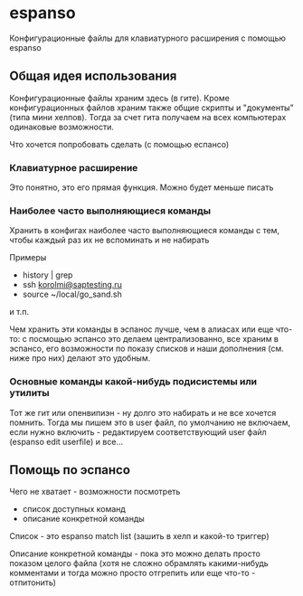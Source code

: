 # espanso
Конфигурационные файлы для клавиатурного расширения с помощью espanso

## Общая идея использования

Конфигурационные файлы храним здесь (в гите). Кроме конфигурационных файлов храним также общие скрипты и "документы" (типа мини хелпов). Тогда за счет гита получаем на всех компьютерах одинаковые возможности.

Что хочется попробовать сделать (с помощью еспансо)

### Клавиатурное расширение

Это понятно, это его прямая функция. Можно будет меньше писать

### Наиболее часто выполняющиеся команды

Хранить в конфигах наиболее часто выполняющиеся команды с тем, чтобы каждый раз их не вспоминать и не набирать

Примеры

* history | grep 
* ssh korolmi@saptesting.ru
* source ~/local/go_sand.sh

и т.п.

Чем хранить эти команды в эспанос лучше, чем в алиасах или еще что-то: с посмощью эспансо это делаем централизованно, все храним в эспансо, его возможности по показу списков и наши дополнения (см. ниже про них) делают это удобным.

### Основные команды какой-нибудь подисистемы или утилиты

Тот же гит или опенвипиэн - ну долго это набирать и не все хочется помнить. Тогда мы пишем это в user файл, по умолчанию не включаем, если нужно включить - редактируем соответствующий user файл (espanso edit userfile) и все...

## Помощь по эспансо

Чего не хватает - возможности посмотреть

* список доступных команд
* описание конкретной команды

Список - это espanso match list (зашить в хелп и какой-то триггер)

Описание конкретной команды - пока это можно делать просто показом целого файла (хотя не сложно обрамлять какими-нибудь комментами и тогда можно просто отгрепить или еще что-то - отпитонить)


